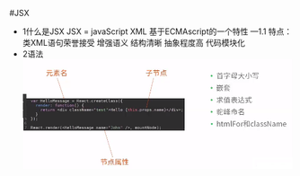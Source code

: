 #JSX
- 1什么是JSX
    JSX = javaScript XML
    基于ECMAscript的一个特性
        —1.1 特点：
                    类XML语句荣誉接受
                    增强语义
                    结构清晰
                    抽象程度高
                    代码模块化
- 2语法
    ![语法](语法.png)